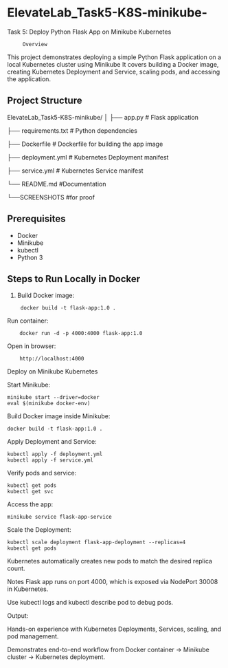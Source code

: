 # ElevateLab_Task5-K8S-minikube-
Task 5: Deploy Python Flask App on Minikube Kubernetes

         Overview
This project demonstrates deploying a simple Python Flask application on a local Kubernetes cluster using Minikube
It covers building a Docker image, creating Kubernetes Deployment and Service, scaling pods, and accessing the application.



## Project Structure
ElevateLab_Task5-K8S-minikube/
│
├── app.py # Flask application

├── requirements.txt # Python dependencies

├── Dockerfile # Dockerfile for building the app image

├── deployment.yml # Kubernetes Deployment manifest

├── service.yml # Kubernetes Service manifest

└── README.md #Documentation

└──SCREENSHOTS #for proof



## Prerequisites
- Docker
- Minikube
- kubectl
- Python 3



## Steps to Run Locally in Docker

1. Build Docker image:

        docker build -t flask-app:1.0 .
Run container:

        docker run -d -p 4000:4000 flask-app:1.0
Open in browser:

        http://localhost:4000
        
Deploy on Minikube Kubernetes

Start Minikube:

    minikube start --driver=docker
    eval $(minikube docker-env)
    
Build Docker image inside Minikube:

    docker build -t flask-app:1.0 .
    
Apply Deployment and Service:

    kubectl apply -f deployment.yml
    kubectl apply -f service.yml
    
Verify pods and service:

    kubectl get pods
    kubectl get svc
    
Access the app:

    minikube service flask-app-service
    
Scale the Deployment:


    kubectl scale deployment flask-app-deployment --replicas=4
    kubectl get pods
    
Kubernetes automatically creates new pods to match the desired replica count.

Notes
Flask app runs on port 4000, which is exposed via NodePort 30008 in Kubernetes.

Use kubectl logs <pod-name> and kubectl describe pod <pod-name> to debug pods.

Output:

Hands-on experience with Kubernetes Deployments, Services, scaling, and pod management.

Demonstrates end-to-end workflow from Docker container → Minikube cluster → Kubernetes deployment.


